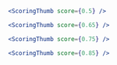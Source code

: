 ```jsx
<ScoringThumb score={0.5} />
```

```jsx
<ScoringThumb score={0.65} />
```

```jsx
<ScoringThumb score={0.75} />
```

```jsx
<ScoringThumb score={0.85} />
```
